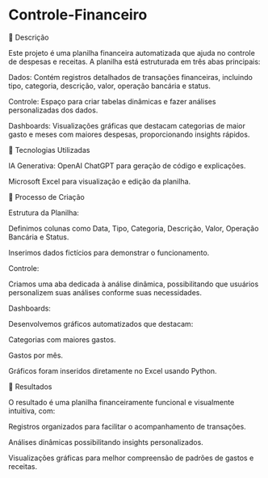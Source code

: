 # Controle-Financeiro

📒 Descrição

Este projeto é uma planilha financeira automatizada que ajuda no controle de despesas e receitas. A planilha está estruturada em três abas principais:

Dados: Contém registros detalhados de transações financeiras, incluindo tipo, categoria, descrição, valor, operação bancária e status.

Controle: Espaço para criar tabelas dinâmicas e fazer análises personalizadas dos dados.

Dashboards: Visualizações gráficas que destacam categorias de maior gasto e meses com maiores despesas, proporcionando insights rápidos.

🤖 Tecnologias Utilizadas

IA Generativa: OpenAI ChatGPT para geração de código e explicações.

Microsoft Excel para visualização e edição da planilha.

🧐 Processo de Criação

Estrutura da Planilha:

Definimos colunas como Data, Tipo, Categoria, Descrição, Valor, Operação Bancária e Status.

Inserimos dados fictícios para demonstrar o funcionamento.

Controle:

Criamos uma aba dedicada à análise dinâmica, possibilitando que usuários personalizem suas análises conforme suas necessidades.

Dashboards:

Desenvolvemos gráficos automatizados que destacam:

Categorias com maiores gastos.

Gastos por mês.

Gráficos foram inseridos diretamente no Excel usando Python.

🚀 Resultados

O resultado é uma planilha financeiramente funcional e visualmente intuitiva, com:

Registros organizados para facilitar o acompanhamento de transações.

Análises dinâmicas possibilitando insights personalizados.

Visualizações gráficas para melhor compreensão de padrões de gastos e receitas.
